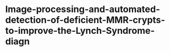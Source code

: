 # Image-processing-and-automated-detection-of-deficient-MMR-crypts-to-improve-the-Lynch-Syndrome-diagn